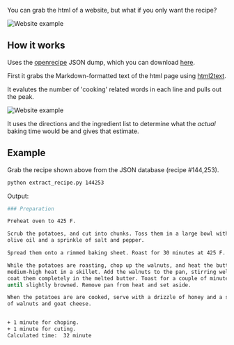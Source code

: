 You can grab the html of a website, but what if you only want the recipe?

![Website example](https://i.imgur.com/fjr0M6H.jpg?1)

## How it works

Uses the [openrecipe](https://github.com/fictivekin/openrecipes) JSON dump, which you can download [here](http://openrecipes.s3.amazonaws.com/recipeitems-latest.json.gz).

First it grabs the Markdown-formatted text of the html page using [html2text](https://github.com/aaronsw/html2text). 

It evalutes the number of 'cooking' related words in each line and pulls out the peak.

![Website example](https://i.imgur.com/enu0SNA.jpg?1)

It uses the directions and the ingredient list to determine what the *actual* baking time would be and gives that estimate.

## Example

Grab the recipe shown above from the JSON database (recipe #144,253).

```bash
python extract_recipe.py 144253
```

Output:

```bash
### Preparation

Preheat oven to 425 F.

Scrub the potatoes, and cut into chunks. Toss them in a large bowl with the
olive oil and a sprinkle of salt and pepper.

Spread them onto a rimmed baking sheet. Roast for 30 minutes at 425 F.

While the potatoes are roasting, chop up the walnuts, and heat the butter over
medium-high heat in a skillet. Add the walnuts to the pan, stirring well to
coat them completely in the melted butter. Toast for a couple of minutes,
until slightly browned. Remove pan from heat and set aside.

When the potatoes are are cooked, serve with a drizzle of honey and a sprinkle
of walnuts and goat cheese.


+ 1 minute for choping.
+ 1 minute for cuting.
Calculated time:  32 minute
```
